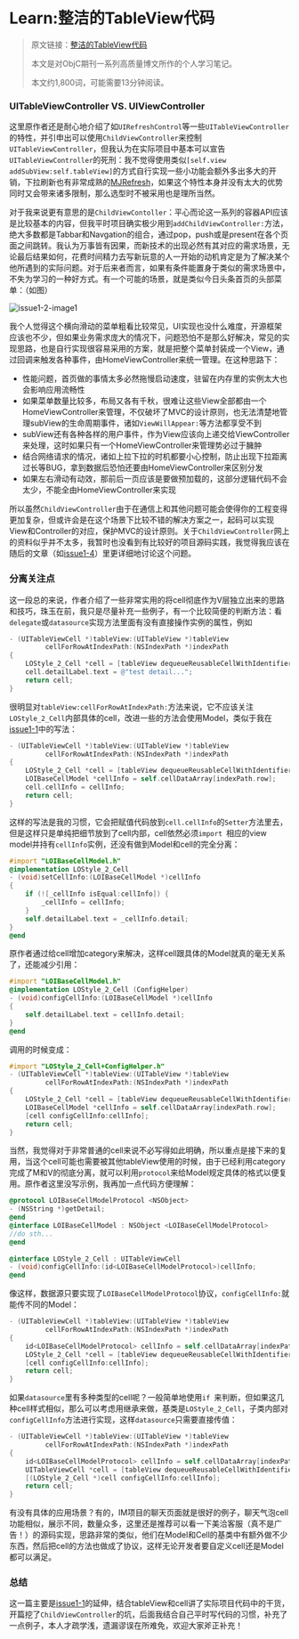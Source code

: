 # Learn:整洁的TableView代码



>原文链接：[整洁的TableView代码](https://objccn.io/issue-1-2/)
>
>本文是对ObjC期刊一系列高质量博文所作的个人学习笔记。
>
>本文约1,800词，可能需要13分钟阅读。



### UITableViewController VS. UIViewController

这里原作者还是耐心地介绍了如`UIRefreshControl`等一些`UITableViewController`的特性，并引申出可以使用`ChildViewController`来控制`UITableViewController`，但我认为在实际项目中基本可以宣告`UITableViewController`的死刑：我不觉得使用类似`[self.view addSubView:self.tableView]`的方式自行实现一些小功能会额外多出多大的开销，下拉刷新也有非常成熟的[MJRefresh](https://github.com/CoderMJLee/MJRefresh)，如果这个特性本身并没有太大的优势同时又会带来诸多限制，那么选型时不被采用也是理所当然。

对于我来说更有意思的是`ChildViewContoller`：平心而论这一系列的容器API应该是比较基本的内容，但我平时项目确实极少用到`addChildViewController:`方法，绝大多数都是Tabbar和Navgation的组合，通过pop，push或是present在各个页面之间跳转。我认为万事皆有因果，而新技术的出现必然有其对应的需求场景，无论最后结果如何，花费时间精力去写新玩意的人一开始的动机肯定是为了解决某个他所遇到的实际问题。对于后来者而言，如果有条件能置身于类似的需求场景中，不失为学习的一种好方式。有一个可能的场景，就是类似今日头条首页的头部菜单：（如图）

![issue1-2-image1](https://github.com/darkThanBlack/LearnObjcIO/blob/master/issue1-%E6%9B%B4%E8%BD%BB%E9%87%8F%E7%9A%84ViewControllers/issue1-2/issue1-2-image1.png)

我个人觉得这个横向滑动的菜单粗看比较常见，UI实现也没什么难度，开源框架应该也不少，但如果业务需求庞大的情况下，问题恐怕不是那么好解决，常见的实现思路，也是自行实现很容易采用的方案，就是把整个菜单封装成一个View，通过回调来触发各种事件，由HomeViewController来统一管理。在这种思路下：

* 性能问题，首页做的事情太多必然拖慢启动速度，驻留在内存里的实例太大也会影响应用流畅性
* 如果菜单数量比较多，布局又各有千秋，很难让这些View全部都由一个HomeViewController来管理，不仅破坏了MVC的设计原则，也无法清楚地管理subView的生命周期事件，诸如`ViewWillAppear:`等方法都享受不到
* subView还有各种各样的用户事件，作为View应该向上递交给ViewController来处理，这时如果只有一个HomeViewController来管理势必过于臃肿
* 结合网络请求的情况，诸如上拉下拉的时机都要小心控制，防止出现下拉距离过长等BUG，拿到数据后恐怕还要由HomeViewController来区别分发
* 如果左右滑动有动效，那前后一页应该是要做预加载的，这部分逻辑代码不会太少，不能全由HomeViewController来实现

所以虽然`ChildViewController`由于在通信上和其他问题可能会使得你的工程变得更加复杂，但或许会是在这个场景下比较不错的解决方案之一，起码可以实现View和Controller的对应，保护MVC的设计原则。关于`ChildViewController`网上的资料似乎并不太多，我暂时也没看到有比较好的项目源码实践，我觉得我应该在随后的文章（如[issue1-4]()）里更详细地讨论这个问题。



### 分离关注点

这一段总的来说，作者介绍了一些非常实用的将cell彻底作为V层独立出来的思路和技巧，珠玉在前，我只是尽量补充一些例子，有一个比较简便的判断方法：看`delegate`或`datasource`实现方法里面有没有直接操作实例的属性，例如

```objective-c
- (UITableViewCell *)tableView:(UITableView *)tableView
         cellForRowAtIndexPath:(NSIndexPath *)indexPath
{
    LOStyle_2_Cell *cell = [tableView dequeueReusableCellWithIdentifier:@"LOStyle_2_Cell"];
	cell.detailLabel.text = @"test detail...";
	return cell;
}
```

很明显对`tableView:cellForRowAtIndexPath:`方法来说，它不应该关注`LOStyle_2_Cell`内部具体的cell，改进一些的方法会使用Model，类似于我在[issue1-1](https://github.com/darkThanBlack/LearnObjcIO/blob/master/issue1-%E6%9B%B4%E8%BD%BB%E9%87%8F%E7%9A%84ViewControllers/issue1-1/issue1-1.md)中的写法：

```objective-c
- (UITableViewCell *)tableView:(UITableView *)tableView
         cellForRowAtIndexPath:(NSIndexPath *)indexPath
{
    LOStyle_2_Cell *cell = [tableView dequeueReusableCellWithIdentifier:@"LOStyle_2_Cell"];
	LOIBaseCellModel *cellInfo = self.cellDataArray[indexPath.row];
	cell.cellInfo = cellInfo;
	return cell;
}
```

这样的写法是我的习惯，它会把赋值代码放到`cell.cellInfo`的`Setter`方法里去，但是这样只是单纯把细节放到了cell内部，cell依然必须`import `相应的view model并持有`cellInfo`实例，还没有做到Model和cell的完全分离：

```objective-c
#import "LOIBaseCellModel.h"
@implementation LOStyle_2_Cell
- (void)setCellInfo:(LOIBaseCellModel *)cellInfo
{
    if (![_cellInfo isEqual:cellInfo]) {
        _cellInfo = cellInfo;
    }
    self.detailLabel.text = _cellInfo.detail;
}
@end
```

原作者通过给cell增加category来解决，这样cell跟具体的Model就真的毫无关系了，还能减少引用：

```objective-c
#import "LOIBaseCellModel.h"
@implementation LOStyle_2_Cell (ConfigHelper)
- (void)configCellInfo:(LOIBaseCellModel *)cellInfo
{
    self.detailLabel.text = cellInfo.detail;
}
@end
```

调用的时候变成：

```objective-c
#import "LOStyle_2_Cell+ConfigHelper.h"
- (UITableViewCell *)tableView:(UITableView *)tableView
         cellForRowAtIndexPath:(NSIndexPath *)indexPath
{
    LOStyle_2_Cell *cell = [tableView dequeueReusableCellWithIdentifier:@"LOStyle_2_Cell"];
	LOIBaseCellModel *cellInfo = self.cellDataArray[indexPath.row];
	[cell configCellInfo:cellInfo];
    return cell;
}
```

当然，我觉得对于非常普通的cell来说不必写得如此明确，所以重点是接下来的复用，当这个cell可能也需要被其他tableView使用的时候，由于已经利用category完成了M和V的彻底分离，就可以利用`protocol`来给Model规定具体的格式以便复用。原作者这里没写示例，我再加一点代码方便理解：

```objective-c
@protocol LOIBaseCellModelProtocol <NSObject>
- (NSString *)getDetail;
@end
@interface LOIBaseCellModel : NSObject <LOIBaseCellModelProtocol>
//do sth...
@end
    
@interface LOStyle_2_Cell : UITableViewCell
- (void)configCellInfo:(id<LOIBaseCellModelProtocol>)cellInfo;
@end
```

像这样，数据源只要实现了`LOIBaseCellModelProtocol`协议，`configCellInfo:`就能传不同的Model：

```objective-c
- (UITableViewCell *)tableView:(UITableView *)tableView
         cellForRowAtIndexPath:(NSIndexPath *)indexPath
{
    id<LOIBaseCellModelProtocol> cellInfo = self.cellDataArray[indexPath.row];
    LOStyle_2_Cell *cell = [tableView dequeueReusableCellWithIdentifier:@"LOStyle_2_Cell"];
	[cell configCellInfo:cellInfo];
    return cell;
}
```

如果`datasource`里有多种类型的cell呢？一般简单地使用`if `来判断，但如果这几种cell样式相似，那么可以考虑用继承来做，基类是`LOStyle_2_Cell`，子类内部对`configCellInfo`方法进行实现，这样`datasource`只需要直接传值：

```objective-c
- (UITableViewCell *)tableView:(UITableView *)tableView
         cellForRowAtIndexPath:(NSIndexPath *)indexPath
{
    id<LOIBaseCellModelProtocol> cellInfo = self.cellDataArray[indexPath.row];
    UITableViewCell *cell = [tableView dequeueReusableCellWithIdentifier:cellInfo.cellName];
    [(LOStyle_2_Cell *)cell configCellInfo:cellInfo];
    return cell;
}
```

有没有具体的应用场景？有的，IM项目的聊天页面就是很好的例子，聊天气泡cell功能相似，展示不同，数量众多，这里还是推荐可以看一下美洽客服（真不是广告！）的源码实现，思路非常的类似，他们在Model和Cell的基类中有额外做不少东西，然后把cell的方法也做成了协议，这样无论开发者要自定义cell还是Model都可以满足。



### 总结

这一篇主要是[issue1-1](https://github.com/darkThanBlack/LearnObjcIO/blob/master/issue1-%E6%9B%B4%E8%BD%BB%E9%87%8F%E7%9A%84ViewControllers/issue1-1/issue1-1.md)的延伸，结合tableView和cell讲了实际项目代码中的干货，开篇挖了`ChildViewController`的坑，后面我结合自己平时写代码的习惯，补充了一点例子，本人才疏学浅，遗漏谬误在所难免，欢迎大家斧正补充！